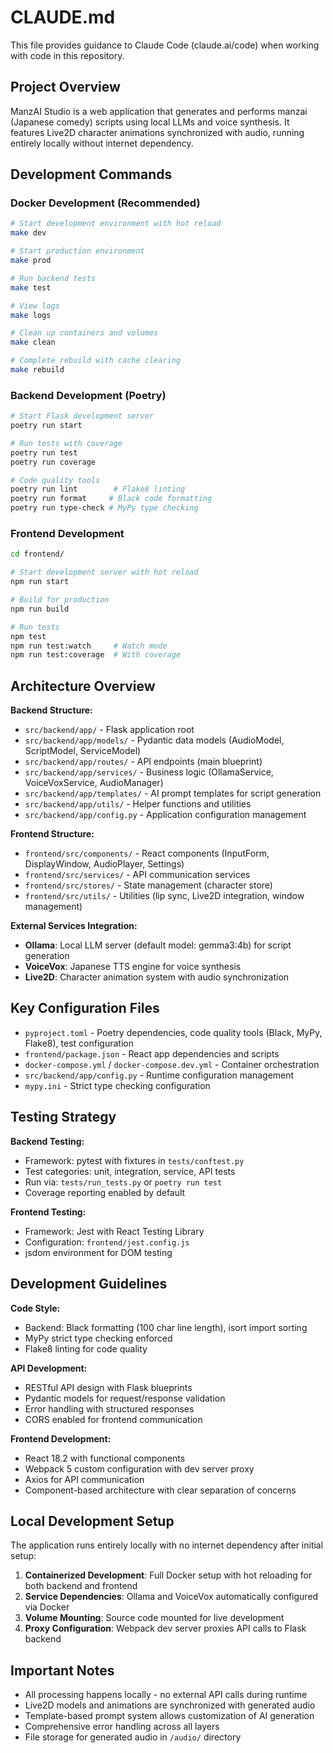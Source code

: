 # CLAUDE.md

This file provides guidance to Claude Code (claude.ai/code) when working with code in this repository.

## Project Overview

ManzAI Studio is a web application that generates and performs manzai (Japanese comedy) scripts using local LLMs and voice synthesis. It features Live2D character animations synchronized with audio, running entirely locally without internet dependency.

## Development Commands

### Docker Development (Recommended)
```bash
# Start development environment with hot reload
make dev

# Start production environment  
make prod

# Run backend tests
make test

# View logs
make logs

# Clean up containers and volumes
make clean

# Complete rebuild with cache clearing
make rebuild
```

### Backend Development (Poetry)
```bash
# Start Flask development server
poetry run start

# Run tests with coverage
poetry run test
poetry run coverage

# Code quality tools
poetry run lint        # Flake8 linting
poetry run format     # Black code formatting  
poetry run type-check # MyPy type checking
```

### Frontend Development
```bash
cd frontend/

# Start development server with hot reload
npm run start

# Build for production
npm run build

# Run tests
npm test
npm run test:watch     # Watch mode
npm run test:coverage  # With coverage
```

## Architecture Overview

**Backend Structure:**
- `src/backend/app/` - Flask application root
- `src/backend/app/models/` - Pydantic data models (AudioModel, ScriptModel, ServiceModel)
- `src/backend/app/routes/` - API endpoints (main blueprint)
- `src/backend/app/services/` - Business logic (OllamaService, VoiceVoxService, AudioManager)
- `src/backend/app/templates/` - AI prompt templates for script generation
- `src/backend/app/utils/` - Helper functions and utilities
- `src/backend/app/config.py` - Application configuration management

**Frontend Structure:**
- `frontend/src/components/` - React components (InputForm, DisplayWindow, AudioPlayer, Settings)
- `frontend/src/services/` - API communication services
- `frontend/src/stores/` - State management (character store)  
- `frontend/src/utils/` - Utilities (lip sync, Live2D integration, window management)

**External Services Integration:**
- **Ollama**: Local LLM server (default model: gemma3:4b) for script generation
- **VoiceVox**: Japanese TTS engine for voice synthesis
- **Live2D**: Character animation system with audio synchronization

## Key Configuration Files

- `pyproject.toml` - Poetry dependencies, code quality tools (Black, MyPy, Flake8), test configuration
- `frontend/package.json` - React app dependencies and scripts
- `docker-compose.yml` / `docker-compose.dev.yml` - Container orchestration
- `src/backend/app/config.py` - Runtime configuration management
- `mypy.ini` - Strict type checking configuration

## Testing Strategy

**Backend Testing:**
- Framework: pytest with fixtures in `tests/conftest.py`
- Test categories: unit, integration, service, API tests
- Run via: `tests/run_tests.py` or `poetry run test`
- Coverage reporting enabled by default

**Frontend Testing:**
- Framework: Jest with React Testing Library
- Configuration: `frontend/jest.config.js`
- jsdom environment for DOM testing

## Development Guidelines

**Code Style:**
- Backend: Black formatting (100 char line length), isort import sorting
- MyPy strict type checking enforced
- Flake8 linting for code quality

**API Development:**
- RESTful API design with Flask blueprints
- Pydantic models for request/response validation
- Error handling with structured responses
- CORS enabled for frontend communication

**Frontend Development:**
- React 18.2 with functional components
- Webpack 5 custom configuration with dev server proxy
- Axios for API communication
- Component-based architecture with clear separation of concerns

## Local Development Setup

The application runs entirely locally with no internet dependency after initial setup:

1. **Containerized Development**: Full Docker setup with hot reloading for both backend and frontend
2. **Service Dependencies**: Ollama and VoiceVox automatically configured via Docker
3. **Volume Mounting**: Source code mounted for live development
4. **Proxy Configuration**: Webpack dev server proxies API calls to Flask backend

## Important Notes

- All processing happens locally - no external API calls during runtime
- Live2D models and animations are synchronized with generated audio
- Template-based prompt system allows customization of AI generation
- Comprehensive error handling across all layers
- File storage for generated audio in `/audio/` directory